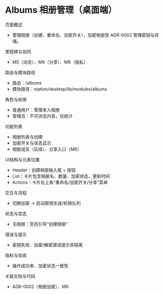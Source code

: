 # Albums 相册管理（桌面端）

页面概述
- 管理相册（创建、重命名、加密开关），加密相册受 ADR-0002 管理密钥与存储。

里程碑与协同
- M5（浏览）、M6（分享）、M8（隐私）

路由与模块路径
- 路由：/albums
- 模块路径：station/desktop/lib/modules/albums

角色与权限
- 普通用户：管理本人相册
- 管理员：不可浏览内容，仅统计

功能列表
- 相册列表与创建
- 加密开关与状态显示
- 相册成员（后续）、分享入口（M6）

UI结构与元素位置
- Header：创建相册输入框 + 按钮
- List：卡片包含相册名、数量、加密状态、更新时间
- Actions：卡片右上角“重命名/加密开关/分享”菜单

交互与流程
- 切换加密 → 启动密钥生成/轮换队列

状态与空态
- 无相册：空态引导“创建相册”

错误与提示
- 密钥失败、加密/解密错误提示并隔离

指标与验收
- 操作成功率、加密状态一致性

关联文档与代码
- ADR-0002（相册加密）、M6